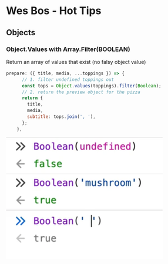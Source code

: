 # Wes Bos - Hot Tips

## Objects

### Object.Values with Array.Filter(BOOLEAN)

Return an array of values that exist (no falsy object value)

```javascript
prepare: ({ title, media, ...toppings }) => {
      // 1. filter undefined toppings out
      const tops = Object.values(toppings).filter(Boolean);
      // 2. return the preview object for the pizza
      return {
        title,
        media,
        subtitle: tops.join(', '),
      };
    },
```

![WB-Hot Tips](./../_img/wb-obj-values.png)

